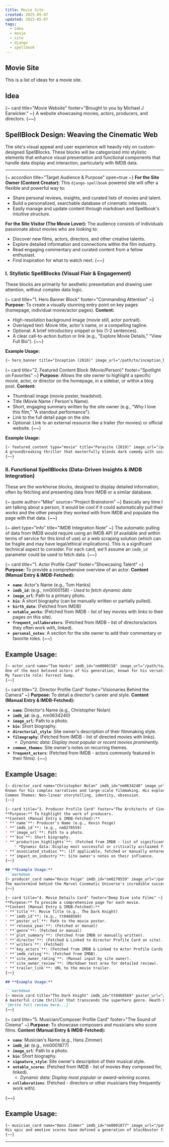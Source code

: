 ```yaml
---
title: Movie Site
created: 2025-05-07
updated: 2025-05-07
tags: 
  - idea
  - movie
  - site
  - django
  - spellbook
---
```

## Movie Site

This is a list of ideas for a movie site.

## Idea

{~ card title="Movie Website" footer="Brought to you by Michael J Earwicker." ~}
A website showcasing movies, actors, producers, and directors.
{~~}

## SpellBlock Design: Weaving the Cinematic Web

The site's visual appeal and user experience will heavily rely on custom-designed SpellBlocks. These blocks will be categorized into stylistic elements that enhance visual presentation and functional components that handle data display and interaction, particularly with IMDB data.

---

{~ accordion title="Target Audience & Purpose" open=true ~}
**For the Site Owner (Content Creator):**
This `django-spellbook` powered site will offer a flexible and powerful way to:

* Share personal reviews, insights, and curated lists of movies and talent.
* Build a personalized, searchable database of cinematic interests.
* Easily manage and update content through markdown and Spellbook's intuitive structure.

**For the Site Visitor (The Movie Lover):**
The audience consists of individuals passionate about movies who are looking to:

* Discover new films, actors, directors, and other creative talents.
* Explore detailed information and connections within the film industry.
* Read engaging commentary and curated content from a fellow enthusiast.
* Find inspiration for what to watch next.
{~~}

### I. Stylistic SpellBlocks (Visual Flair & Engagement)

These blocks are primarily for aesthetic presentation and drawing user attention, without complex data logic.

{~ card title="1. Hero Banner Block" footer="Commanding Attention" ~}
**Purpose:** To create a visually stunning entry point on key pages (homepage, individual movie/actor pages).
**Content:**

* High-resolution background image (movie still, actor portrait).
* Overlayed text: Movie title, actor's name, or a compelling tagline.
* Optional: A brief introductory snippet or bio (1-2 sentences).
* A clear call-to-action button or link (e.g., "Explore Movie Details," "View Full Bio").
{~~}

**Example Usage:**
```markdown
{~ hero_banner title="Inception (2010)" image_url="/path/to/inception_banner.jpg" tagline="Your mind is the scene of the crime." link_url="/movies/inception/" link_text="Explore Inception" ~}
```

{~ card title="2. Featured Content Block (Movie/Person)" footer="Spotlight on Favorites" ~}
**Purpose:** Allows the site owner to highlight a specific movie, actor, or director on the homepage, in a sidebar, or within a blog post.
**Content:**

* Thumbnail image (movie poster, headshot).
* Title (Movie Name / Person's Name).
* Short, engaging summary written by the site owner (e.g., "Why I love this film," "A standout performance").
* Link to the full detail page on the site.
* Optional: Link to an external resource like a trailer (for movies) or official website.
{~~}

**Example Usage:**
```markdown
{~ featured_content type="movie" title="Parasite (2019)" image_url="/path/to/parasite_poster.jpg" link_url="/movies/parasite/" trailer_url="[https://www.youtube.com/watch?v=5xH0HfJHsaY](https://www.youtube.com/watch?v=5xH0HfJHsaY)" ~}
A groundbreaking thriller that masterfully blends dark comedy with social commentary. A must-watch!
{~~}
```

### II. Functional SpellBlocks (Data-Driven Insights & IMDB Integration)

These are the workhorse blocks, designed to display detailed information, often by fetching and presenting data from IMDB or a similar database.

{~ quote author="Mike" source="Project Brainstorm" ~}
Basically any time I am talking about a person, it would be cool if it could automatically pull their works and the other people they worked with from IMDB and populate the page with that data.
{~~}

{~ alert type="info" title="IMDB Integration Note" ~}
The automatic pulling of data from IMDB would require using an IMDB API (if available and within terms of service for this kind of use) or a web scraping solution (which can be fragile and may have legal/ethical implications). This is a significant technical aspect to consider. For each card, we'll assume an `imdb_id` parameter could be used to fetch data.
{~~}

{~ card title="1. Actor Profile Card" footer="Showcasing Talent" ~}
**Purpose:** To provide a comprehensive overview of an actor.
**Content (Manual Entry & IMDB-Fetched):**

* **`name`**: Actor's Name (e.g., Tom Hanks)
* **`imdb_id`**: (e.g., nm0000158) - *Used to fetch dynamic data*
* **`image_url`**: Path to a primary photo.
* **`bio`**: A short biography (can be manually written or partially pulled).
* **`birth_date`**: (Fetched from IMDB)
* **`notable_works`**: (Fetched from IMDB - list of key movies with links to their pages on this site).
* **`frequent_collaborators`**: (Fetched from IMDB - list of directors/actors they often work with, linked).
* **`personal_notes`**: A section for the site owner to add their commentary or favorite roles.
{~~}

## **Example Usage:**
```markdown
{~ actor_card name="Tom Hanks" imdb_id="nm0000158" image_url="/path/to/tom_hanks.jpg" ~}
One of the most beloved actors of his generation, known for his versatility.
My favorite role: Forrest Gump.
{~~}
```

{~ card title="2. Director Profile Card" footer="Visionaries Behind the Camera" ~}
**Purpose:** To detail a director's career and style.
**Content (Manual Entry & IMDB-Fetched):**
* **`name`**: Director's Name (e.g., Christopher Nolan)
* **`imdb_id`**: (e.g., nm0634240)
* **`image_url`**: Path to a photo.
* **`bio`**: Short biography.
* **`directorial_style`**: Site owner's description of their filmmaking style.
* **`filmography`**: (Fetched from IMDB - list of directed movies with links).
    * *Dynamic data: Display most popular or recent movies prominently.*
* **`common_themes`**: Site owner's notes on recurring themes.
* **`frequent_actors`**: (Fetched from IMDB - actors commonly featured in their films).
{~~}

## **Example Usage:**
```markdown
{~ director_card name="Christopher Nolan" imdb_id="nm0634240" image_url="/path/to/nolan.jpg" ~}
Known for his complex narratives and large-scale filmmaking. His exploration of time is fascinating.
Common Themes: Non-linear storytelling, identity, obsession.
{~~}

{~ card title="3. Producer Profile Card" footer="The Architects of Cinema" ~}
**Purpose:** To highlight the work of producers.
**Content (Manual Entry & IMDB-Fetched):**
* **`name`**: Producer's Name (e.g., Kevin Feige)
* **`imdb_id`**: (e.g., nm0270559)
* **`image_url`**: Path to a photo.
* **`bio`**: Short biography.
* **`production_highlights`**: (Fetched from IMDB - list of significant movies produced).
    * *Dynamic data: Display most successful or critically acclaimed films.*
* **`associated_studios`**: (If applicable, fetched or manually entered).
* **`impact_on_industry`**: Site owner's notes on their influence.
{~~}

## **Example Usage:**
```markdown
{~ producer_card name="Kevin Feige" imdb_id="nm0270559" image_url="/path/to/feige.jpg" ~}
The mastermind behind the Marvel Cinematic Universe's incredible success and interconnected storytelling.
{~~}

{~ card title="4. Movie Details Card" footer="Deep Dive into Films" ~}
**Purpose:** To provide a comprehensive page for each movie.
**Content (Manual Entry & IMDB-Fetched):**
* **`title`**: Movie Title (e.g., The Dark Knight)
* **`imdb_id`**: (e.g., tt0468569)
* **`poster_url`**: Path to the movie poster.
* **`release_year`**: (Fetched or manual)
* **`genre`**: (Fetched or manual)
* **`plot_summary`**: (Fetched from IMDB or manually written).
* **`director`**: (Fetched & Linked to Director Profile Card on site).
* **`writers`**: (Fetched)
* **`key_actors`**: (Fetched from IMDB & Linked to Actor Profile Cards on site - "Featured Actors").
* **`imdb_rating`**: (Fetched from IMDB).
* **`site_owner_rating`**: (Manual input by site owner).
* **`site_owner_review`**: (Markdown text area for detailed review).
* **`trailer_link`**: URL to the movie trailer.
{~~}

## **Example Usage:**

```markdown
{~ movie_card title="The Dark Knight" imdb_id="tt0468569" poster_url="/path/to/dark_knight.jpg" site_owner_rating="5/5" ~}
A masterful crime thriller that transcends the superhero genre. Heath Ledger's Joker is iconic.
`[Write full review here...]`
{~~}
```

{~ card title="5. Musician/Composer Profile Card" footer="The Sound of Cinema" ~}
**Purpose:** To showcase composers and musicians who score films.
**Content (Manual Entry & IMDB-Fetched):**
* **`name`**: Musician's Name (e.g., Hans Zimmer)
* **`imdb_id`**: (e.g., nm0001877)
* **`image_url`**: Path to a photo.
* **`bio`**: Short biography.
* **`signature_style`**: Site owner's description of their musical style.
* **`notable_scores`**: (Fetched from IMDB - list of movies they composed for, linked).
    * *Dynamic data: Display most popular or award-winning scores.*
* **`collaborations`**: (Fetched - directors or other musicians they frequently work with).

{~~}

## **Example Usage:**

```markdown
{~ musician_card name="Hans Zimmer" imdb_id="nm0001877" image_url="/path/to/zimmer.jpg" ~}
His epic and emotive scores have defined a generation of blockbuster films. The 'Inception' soundtrack is a masterpiece.
{~~}
```

---
